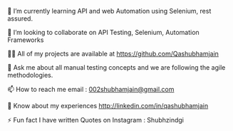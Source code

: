 🌱 I’m currently learning API and web Automation using Selenium, rest assured. 

👯 I’m looking to collaborate on API Testing, Selenium, Automation Frameworks

👨‍💻 All of my projects are available at https://github.com/Qashubhamjain

💬 Ask me about all manual testing concepts and we are following the agile methodologies.  

📫 How to reach me email : 002shubhamjain@gmail.com

📄 Know about my experiences http://linkedin.com/in/qashubhamjain

⚡ Fun fact I have written Quotes on Instagram : Shubhzindgi 
